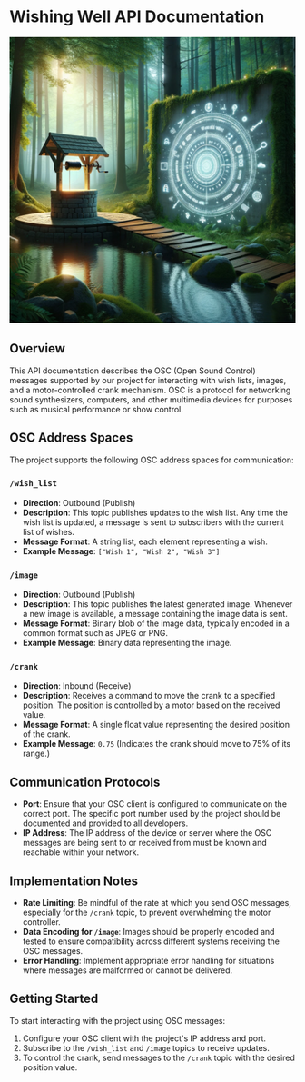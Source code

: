 # Wishing Well API Documentation

![Project Sketch](https://github.com/JTylerBoylan/Mech-Art-Project-3/blob/main/saved/project_sketch.webp?raw=true)

## Overview

This API documentation describes the OSC (Open Sound Control) messages supported by our project for interacting with wish lists, images, and a motor-controlled crank mechanism. OSC is a protocol for networking sound synthesizers, computers, and other multimedia devices for purposes such as musical performance or show control.

## OSC Address Spaces

The project supports the following OSC address spaces for communication:

### `/wish_list`

- **Direction**: Outbound (Publish)
- **Description**: This topic publishes updates to the wish list. Any time the wish list is updated, a message is sent to subscribers with the current list of wishes.
- **Message Format**: A string list, each element representing a wish.
- **Example Message**: `["Wish 1", "Wish 2", "Wish 3"]`

### `/image`

- **Direction**: Outbound (Publish)
- **Description**: This topic publishes the latest generated image. Whenever a new image is available, a message containing the image data is sent.
- **Message Format**: Binary blob of the image data, typically encoded in a common format such as JPEG or PNG.
- **Example Message**: Binary data representing the image.

### `/crank`

- **Direction**: Inbound (Receive)
- **Description**: Receives a command to move the crank to a specified position. The position is controlled by a motor based on the received value.
- **Message Format**: A single float value representing the desired position of the crank.
- **Example Message**: `0.75` (Indicates the crank should move to 75% of its range.)

## Communication Protocols

- **Port**: Ensure that your OSC client is configured to communicate on the correct port. The specific port number used by the project should be documented and provided to all developers.
- **IP Address**: The IP address of the device or server where the OSC messages are being sent to or received from must be known and reachable within your network.

## Implementation Notes

- **Rate Limiting**: Be mindful of the rate at which you send OSC messages, especially for the `/crank` topic, to prevent overwhelming the motor controller.
- **Data Encoding for `/image`**: Images should be properly encoded and tested to ensure compatibility across different systems receiving the OSC messages.
- **Error Handling**: Implement appropriate error handling for situations where messages are malformed or cannot be delivered.

## Getting Started

To start interacting with the project using OSC messages:

1. Configure your OSC client with the project's IP address and port.
2. Subscribe to the `/wish_list` and `/image` topics to receive updates.
3. To control the crank, send messages to the `/crank` topic with the desired position value.
